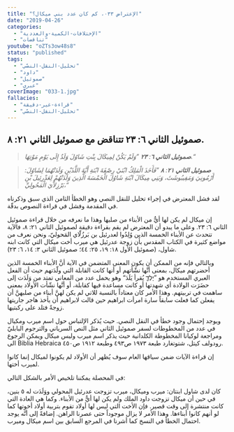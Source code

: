 ```yaml
---
title: "الإعتراض ٠٣٣، كم كان عدد بني ميكال؟"
date: "2019-04-26"
categories:
  - "الإختلافات-الكمية-والعددية"
  - "تناقضات"
youtube: "oZTs3ow48s8"
status: "published"
tags:
  - "تحليل-النقل-النصّي"
  - "داود"
  - "صموئيل"
  - "عبري"
coverImage: "033-1.jpg"
fallacies:
  - "قراءة-غير-دقيقة"
  - "تحليل-النقل-النصّي"
---
```


## **صموئيل الثاني ٦: ٢٣ تتناقض مع صموئيل الثاني ٢١: ٨.**

> _**صموئيل الثاني ٦**: **٢٣** ”وَلَمْ يَكُنْ لِمِيكَالَ بِنْتِ شَاوُلَ وَلَدٌ إِلَى يَوْمِ مَوْتِهَا.“_

> _**صموئيل الثاني ٢١**: **٨** ”فَأَخَذَ الْمَلِكُ ابْنَيْ رِصْفَةَ ابْنَةِ أَيَّةَ اللَّذَيْنِ وَلَدَتْهُمَا لِشَاوُلَ: أَرْمُونِيَ وَمَفِيبُوشَثَ، وَبَنِي مِيكَالَ ابْنَةِ شَاوُلَ الْخَمْسَةَ الَّذِينَ وَلَدَتْهُمْ لِعَدْرِئِيلَ بْنِ بَرْزِلاَّيَ الْمَحُولِيِّ،“_

لقد فشل المعترض في إجراء تحليل للنقل النصي وهو الخطأ الثامن الذي سبق وذكرناه في المقدمة وفشل في قراءة النصوص بدقّة.

إن ميكال لم يكن لها أيٌّ من الأبناء من صلبها وهذا ما نعرفه من خلال قراءة صموئيل الثاني ٦: ٢٣. وعلى ما يبدو أن المعترض لم يقم بقراءة دقيقة لصموئيل الثاني ٢١: ٨، فالآية تتحدث عن الأبناء الخمسة الذين وُلِدُوا لعدرئيل بن بَرزُلّاي المَحوليّ، ونحن نعرف من مواضع كثيرة في الكتاب المقدس بأن زوجة عدرئيل هي ميرب أخت ميكال التي كانت ابنه شاول، (صموئيل الأول ١٨: ١٩، ٢٥: ٤٤؛ صموئيل الثاني ٣: ١٤، ٦: ٢٣).

وبالتالي فإنه من الممكن أن يكون المعنى المتضمن في الآية أنَّ الأبناء الخمسة الذين أحضرتهم ميكال، بمعنى أنَّها نشّأتهم أو أنها كانت القابلة التي ولّدَتهم حيث أن الفعل العبري المستخدم هو ”יָלְדָ֛ يُقرأ يَلَدَ“ وهو يحمل عدد من المعاني تمتد من وَلَدَت إلى حضَرَت الولادة أي شهدتها أو كانت مساعدة فيها كقابلة، أو أنَّها نشّأت الأولاد بمعنى ساهمت في تربيتهم. وهذا الأمر كان معتاداً بالنسبة للاتي لم يكن لهنَّ أبناء من صلبهنَّ أن يفعلن كما فعلت سابقاً سارة امرأت ابراهيم حين قالت لابراهيم أن يأخذ هاجر جاريتها زوجةً فتلد على ركبتيها.

ويوجد إحتمال وجود خطأ في النقل النصي. حيث يُذكر الإلتباس حول اسم ميرب ومكيال في عدد من المخطوطات لسفر صموئيل الثاني مثل النص السرياني والترجوم البابليّ ومراجعة لوكيانا المخطوطة الكلدانية حيث يذكر اسم ميرب وليس ميكال ويمكن الرجوع الى Biblia Hebraica رودولف كيتل، شتوتغارد طبعة ١٩٧٣ ص٤٩٣ وطبعة ١٩١٢ ص٤٥٠.

إن قراءة الآيات ضمن سياقها العام سوف يُظهر أن الأولاد لم يكونوا لميكال إنما كانوا لميرب أختها.

في المحصلة يمكننا تلخيص الأمر بالشكل التالي:

كان لدى شاول ابنتان: ميرب وميكال، ميرب تزوجت عدرئيل المحولي ووَلَدَت له ٥ بنين، في حين أن ميكال تزوجت داود الملك ولم يكن لها أيٌّ من الأبناء. وكما هي العادة التي كانت منتشرة إلى وقت قصير. فإن الأخت التي ليس لها أولاد تقوم بتربية أولاد أخوتها كما لو أنهم كانوا أبناءها. وهذا الأمر لا يزال موجوداً حتى عصرنا الراهن. إضافةً إلى أنَّه يوجد احتمال الخطأ في النسخ كما أشرنا في المرجع السابق بين اسم ميكال وميرب.
